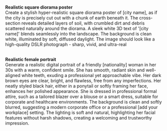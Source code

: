 **Realistic square diorama poster**  <br>
Create a stylish hyper-realistic square diorama poster of [city name], as if the city is precisely cut out with a chunk of earth beneath it. The cross-section reveals detailed layers of soil, with crumbled dirt and debris scattered naturally around the diorama. A sleek white 3D text of '[city name]' blends seamlessly into the landscape. The background is clean white, illuminated by soft, diffused daylight. The image should look like a high-quality DSLR photograph - sharp, vivid, and ultra-real

<br> **Realistic female portrait**  <br>
Generate a realistic digital portrait of a friendly [nationality] woman in her 30s with a warm, confident smile. She has smooth, radiant skin and well-aligned white teeth, exuding a professional yet approachable vibe. Her dark brown eyes are clear, bright, and flawless, free from any imperfections. Her neatly styled black hair, either in a ponytail or softly framing her face, enhances her polished appearance. She is dressed in professional formal attire, such as a tailored blazer over a blouse or a smart dress, suitable for corporate and healthcare environments. The background is clean and softly blurred, suggesting a modern corporate office or a professional [add your workplace] setting. The lighting is soft and natural, highlighting her facial features without harsh shadows, creating a welcoming and trustworthy impression.
